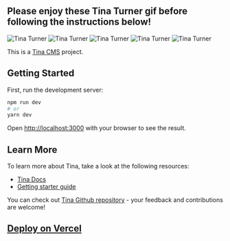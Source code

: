 ## Please enjoy these Tina Turner gif before following the instructions below!

![Tina Turner](https://i.gifer.com/2Ehz.gif)
![Tina Turner](https://i.gifer.com/MFGY.gif)
![Tina Turner](https://tinaturnerblog.files.wordpress.com/2018/03/giphy4.gif)
![Tina Turner](https://media4.giphy.com/media/QMp7YZwbBkegpoYwPc/giphy.gif)
![Tina Turner](https://i.pinimg.com/originals/57/36/09/573609cfbb37fedabef33c4a2041c633.gif)

This is a [Tina CMS](https://tina.io/) project.
## Getting Started

First, run the development server:

```bash
npm run dev
# or
yarn dev
```

Open [http://localhost:3000](http://localhost:3000) with your browser to see the result.

## Learn More

To learn more about Tina, take a look at the following resources:

- [Tina Docs](https://tina.io/docs)
- [Getting starter guide](https://tina.io/guides/tina-cloud/starter/overview/) 


You can check out [Tina Github repository](https://github.com/tinacms/tinacms) - your feedback and contributions are welcome!

## [Deploy on Vercel](https://tina.io/guides/tina-cloud/add-tinacms-to-existing-site/deployment/)
